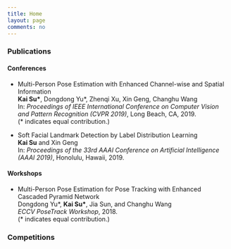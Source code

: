```yaml
---
title: Home
layout: page
comments: no
---
```


### Publications

#### Conferences

- Multi-Person Pose Estimation with Enhanced Channel-wise and Spatial Information <br>
**Kai Su\***, Dongdong Yu\*, Zhenqi Xu, Xin Geng, Changhu Wang <br>
In: *Proceedings of IEEE International Conference on Computer Vision and Pattern Recognition (CVPR 2019)*, Long Beach, CA, 2019. <br>
(\* indicates equal contribution.)

- Soft Facial Landmark Detection by Label Distribution Learning <br>
**Kai Su** and Xin Geng <br>
In: *Proceedings of the 33rd AAAI Conference on Artificial Intelligence (AAAI 2019)*, Honolulu, Hawaii, 2019.

#### Workshops

- Multi-Person Pose Estimation for Pose Tracking with Enhanced Cascaded Pyramid Network <br>
Dongdong Yu\*, **Kai Su\***, Jia Sun, and Changhu Wang <br>
*ECCV PoseTrack Workshop*, 2018. <br>
(\* indicates equal contribution.)

### Competitions